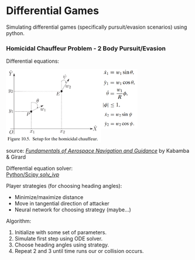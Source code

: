 # Differential Games

Simulating differential games (specifically pursuit/evasion scenarios) using python.

### Homicidal Chauffeur Problem - 2 Body Pursuit/Evasion

Differential equations:
<div style="display:flex;flex-direction:row">
<img src="./figures/homicidal_chauffeur/system.png" height=200/>
<div style="display:flex;flex-direction:column"><img src="./figures/homicidal_chauffeur/driver.png" width=100/>
<img src="./figures/homicidal_chauffeur/pedestrian.png" width=100/> </div>
</div>

source: _[Fundamentals of Aerospace Navigation and Guidance](https://www.cambridge.org/core/books/fundamentals-of-aerospace-navigation-and-guidance/introduction-to-differential-games/60EE260EF7F997C3A7E1E97C6FCD8BB1)_ by Kabamba & Girard

Differential equation solver:  
[Python/Scipy _solv_ivp_](https://docs.scipy.org/doc/scipy/reference/generated/scipy.integrate.solve_ivp.html#scipy.integrate.solve_ivp)

Player strategies (for choosing heading angles):
- Minimize/maximize distance
- Move in tangential direction of attacker
- Neural network for choosing strategy (maybe...)

Algorithm:
1. Initialize with some set of parameters.
2. Simulate first step using ODE solver.
3. Choose heading angles using strategy.
4. Repeat 2 and 3 until time runs our or collision occurs.
